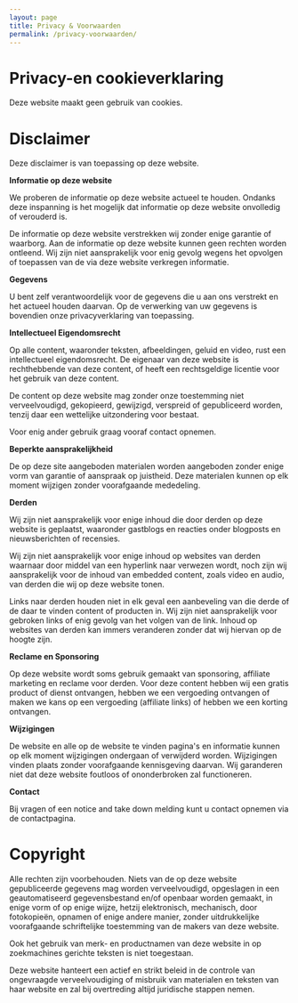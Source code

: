 ```yaml
---
layout: page
title: Privacy & Voorwaarden
permalink: /privacy-voorwaarden/
---
```

# **Privacy-en cookieverklaring**

Deze website maakt geen gebruik van cookies.

# **Disclaimer**

Deze disclaimer is van toepassing op deze website.

**Informatie op deze website**

We proberen de informatie op deze website actueel te houden. Ondanks deze inspanning is het mogelijk dat informatie op deze website onvolledig of verouderd is.

De informatie op deze website verstrekken wij zonder enige garantie of waarborg. Aan de informatie op deze website kunnen geen rechten worden ontleend. Wij zijn niet aansprakelijk voor enig gevolg wegens het opvolgen of toepassen van de via deze website verkregen informatie.

**Gegevens**

U bent zelf verantwoordelijk voor de gegevens die u aan ons verstrekt en het actueel houden daarvan. Op de verwerking van uw gegevens is bovendien onze privacyverklaring van toepassing.

**Intellectueel Eigendomsrecht**

Op alle content, waaronder teksten, afbeeldingen, geluid en video, rust een intellectueel eigendomsrecht. De eigenaar van deze website is rechthebbende van deze content, of heeft een rechtsgeldige licentie voor het gebruik van deze content.

De content op deze website mag zonder onze toestemming niet verveelvoudigd, gekopieerd, gewijzigd, verspreid of gepubliceerd worden, tenzij daar een wettelijke uitzondering voor bestaat.

Voor enig ander gebruik graag vooraf contact opnemen.

**Beperkte aansprakelijkheid**

De op deze site aangeboden materialen worden aangeboden zonder enige vorm van garantie of aanspraak op juistheid. Deze materialen kunnen op elk moment wijzigen zonder voorafgaande mededeling.

**Derden**

Wij zijn niet aansprakelijk voor enige inhoud die door derden op deze website is geplaatst, waaronder gastblogs en reacties onder blogposts en nieuwsberichten of recensies.

Wij zijn niet aansprakelijk voor enige inhoud op websites van derden waarnaar door middel van een hyperlink naar verwezen wordt, noch zijn wij aansprakelijk voor de inhoud van embedded content, zoals video en audio, van derden die wij op deze website tonen.

Links naar derden houden niet in elk geval een aanbeveling van die derde of de daar te vinden content of producten in. Wij zijn niet aansprakelijk voor gebroken links of enig gevolg van het volgen van de link. Inhoud op websites van derden kan immers veranderen zonder dat wij hiervan op de hoogte zijn.

**Reclame en Sponsoring**

Op deze website wordt soms gebruik gemaakt van sponsoring, affiliate marketing en reclame voor derden. Voor deze content hebben wij een gratis product of dienst ontvangen, hebben we een vergoeding ontvangen of maken we kans op een vergoeding (affiliate links) of hebben we een korting ontvangen.

**Wijzigingen**

De website en alle op de website te vinden pagina&#39;s en informatie kunnen op elk moment wijzigingen ondergaan of verwijderd worden. Wijzigingen vinden plaats zonder voorafgaande kennisgeving daarvan. Wij garanderen niet dat deze website foutloos of ononderbroken zal functioneren.

**Contact**

Bij vragen of een notice and take down melding kunt u contact opnemen via de contactpagina.

# **Copyright**

Alle rechten zijn voorbehouden. Niets van de op deze website gepubliceerde gegevens mag worden verveelvoudigd, opgeslagen in een geautomatiseerd gegevensbestand en/of openbaar worden gemaakt, in enige vorm of op enige wijze, hetzij elektronisch, mechanisch, door fotokopieën, opnamen of enige andere manier, zonder uitdrukkelijke voorafgaande schriftelijke toestemming van de makers van deze website.

Ook het gebruik van merk- en productnamen van deze website in op zoekmachines gerichte teksten is niet toegestaan.

Deze website hanteert een actief en strikt beleid in de controle van ongevraagde verveelvoudiging of misbruik van materialen en teksten van haar website en zal bij overtreding altijd juridische stappen nemen.

